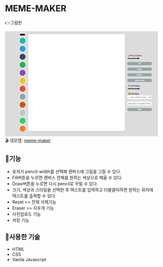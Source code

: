 # MEME-MAKER
:point_right:그림판

![meme-meker](./img/meme-maker.PNG)
:clapper: 데모앱: [meme-maker](https://meme-maker-std.netlify.app/)
## :memo:기능
+ 유저가 pencil-width를 선택해 캔버스에 그림을 그릴 수 있다.
+ Fill버튼을 누르면 캔버스 전체를 원하는 색상으로 채울 수 있다.
+ Draw버튼을 누르면 다시 pencil로 꾸밀 수 있다.
+ 크기, 색상과 스타일을 선택한 후 텍스트를 입력하고 더블클릭하면 원하는 위치에 텍스트를 출력할 수 있다.
+ Reset >> 전체 삭제기능
+ Eraser >> 지우개 기능
+ 사진업로드 기능
+ 저장 기능

## :hammer:사용한 기술
+ HTML
+ CSS
+ Vanila Javascript
